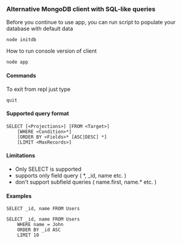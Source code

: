 ### Alternative MongoDB client with SQL-like queries

Before you continue to use app, you can run script to populate your database with default data

```
node initdb
```

How to run console version of client
```
node app
```

#### Commands
To exit from repl just type
```
quit
```

#### Supported query format
```
SELECT [<Projections>] [FROM <Target>]
    [WHERE <Condition>*]
    [ORDER BY <Fields>* [ASC|DESC] *]
    [LIMIT <MaxRecords>]
```

#### Limitations
* Only SELECT is supported
* <Projections> supports only field query ( *, _id, name etc. )
* <Projections> don't support subfield queries ( name.first, name.* etc. )

#### Examples
```
SELECT _id, name FROM Users
```

```
SELECT _id, name FROM Users
    WHERE name = John
    ORDER BY _id ASC
    LIMIT 10
```
